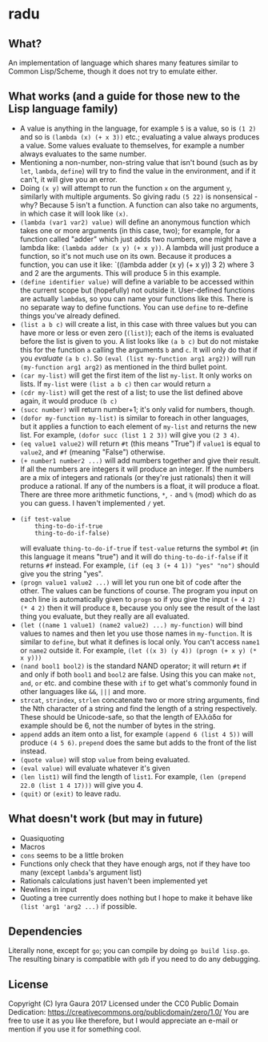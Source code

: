 # radu

## What?
An implementation of language which shares many features similar to Common Lisp/Scheme, though it does not try to emulate either.

## What works (and a guide for those new to the Lisp language family)

* A value is anything in the language, for example `5` is a value, so is `(1 2)` and so is `(lambda (x) (+ x 3))` etc.; evaluating a value always produces a value. Some values evaluate to themselves, for example a number always evaluates to the same number.
* Mentioning a non-number, non-string value that isn't bound (such as by `let`, `lambda`, `define`) will try to find the value in the environment, and if it can't, it will give you an error.
* Doing `(x y)` will attempt to run the function `x` on the argument `y`, similarly with multiple arguments. So giving radu `(5 22)` is nonsensical - why? Because 5 isn't a function. A function can also take no arguments, in which case it will look like `(x)`.
* `(lambda (var1 var2) value)` will define an anonymous function which takes one or more arguments (in this case,  two); for example, for a function called "adder" which just adds two numbers, one might have a lambda like: `(lambda adder (x y) (+ x y))`. A lambda will just produce a function, so it's not much use on its own. Because it produces a function, you can use it like: `((lambda adder (x y) (+ x y)) 3 2) where 3 and 2 are the arguments. This will produce 5 in this example.
* `(define identifier value)` will define a variable to be accessed within the current scope but (hopefully) not outside it. User-defined  functions are actually `lambda`s, so you can name your functions like this. There is no separate way to define functions. You can use `define` to re-define things you've already defined.
* `(list a b c)` will create a list, in this case with three values but you can have more or less or even zero (`(list)`); each of the items is evaluated before the list is given to you. A list looks like `(a b c)` but do not mistake this for the function `a` calling the arguments `b` and `c`. It will only do that if you *evaluate* `(a b c)`. So `(eval (list my-function arg1 arg2))` will run `(my-function arg1 arg2)` as mentioned in the third bullet point.
* `(car my-list)` will get the first item of the list `my-list`. It only works on lists. If `my-list` were `(list a b c)` then `car` would return `a`
* `(cdr my-list)` will get the rest of a list; to use the list defined above again, it would produce `(b c)`
* `(succ number)` will return number+1; it's only valid for numbers, though.
* `(dofor my-function my-list)` is similar to foreach in other languages, but it applies a function to each element of `my-list` and returns the new list. For example, `(dofor succ (list 1 2 3))` will give you `(2 3 4)`.
* `(eq value1 value2)` will return `#t` (this means "True") if `value1` is equal to `value2`, and `#f` (meaning "False") otherwise. 
* `(+ number1 number2 ...)` will add numbers together and give their result. If all the numbers are integers it will produce an integer. If the numbers are a mix of integers and rationals (or they're just rationals) then it will produce a rational. If any of the numbers is a float, it will produce a float. There are three more arithmetic functions, `*`, `-` and `%` (mod) which do as you can guess. I haven't implemented `/` yet.
*     (if test-value
          thing-to-do-if-true
          thing-to-do-if-false)
  will evaluate `thing-to-do-if-true` if `test-value` returns the symbol `#t` (in this language it means "true") and it will do `thing-to-do-if-false` if it returns `#f` instead. For example, `(if (eq 3 (+ 4 1)) "yes" "no")` should give you the string "yes".
* `(progn value1 value2 ...)` will let you run one bit of code after the other. The values can be functions of course. The program you input on each line is automatically given to `progn` so if you give the input `(+ 4 2) (* 4 2)` then it will produce `8`, because you only see the result of the last thing you evaluate, but they really are all evaluated.
* `(let ((name 1 value1) (name2 value2) ...) my-function)` will bind values to names and then let you use those names in `my-function`. It is similar to `define`, but what it defines is local only. You can't access `name1` or `name2` outside it. For example, `(let ((x 3) (y 4)) (progn (+ x y) (* x y)))`
* `(nand bool1 bool2)` is the standard NAND operator; it will return `#t` if and only if both `bool1` and `bool2` are false. Using this you can make `not`, `and`, `or` etc. and combine these with `if` to get what's commonly found in other languages like `&&`, `|||` and more.
* `strcat`, `strindex`, `strlen` concatenate two or more string arguments, find the Nth character of a string and find the length of a string respectively. These should be Unicode-safe, so that the length of Ελλάδα for example should be 6, not the number of bytes in the string.
* `append` adds an item onto a list, for example `(append 6 (list 4 5))` will produce `(4 5 6)`. `prepend` does the same but adds to the front of the list instead.
* `(quote value)` will stop `value` from being evaluated.
* `(eval value)` will evaluate whatever it's given
* `(len list1)` will find the length of `list1`. For example, `(len (prepend 22.0 (list 1 4 17)))` will give you 4.
* `(quit)` or `(exit)` to leave radu.

## What doesn't work (but may in future)
* Quasiquoting
* Macros
* `cons` seems to be a little broken
* Functions only check that they have enough args, not if they have too many (except `lambda`'s argument list)
* Rationals calculations just haven't been implemented yet
* Newlines in input
* Quoting a tree currently does nothing but I hope to make it behave like `(list 'arg1 'arg2 ...)` if possible.

## Dependencies

Literally none, except for `go`; you can compile by doing `go build lisp.go`. The resulting binary is compatible with `gdb` if you need to do any debugging.

## License

Copyright (C) Iyra Gaura 2017
Licensed under the CC0 Public Domain Dedication: https://creativecommons.org/publicdomain/zero/1.0/
You are free to use it as you like therefore, but I would appreciate an e-mail or mention if you use it for something cool.